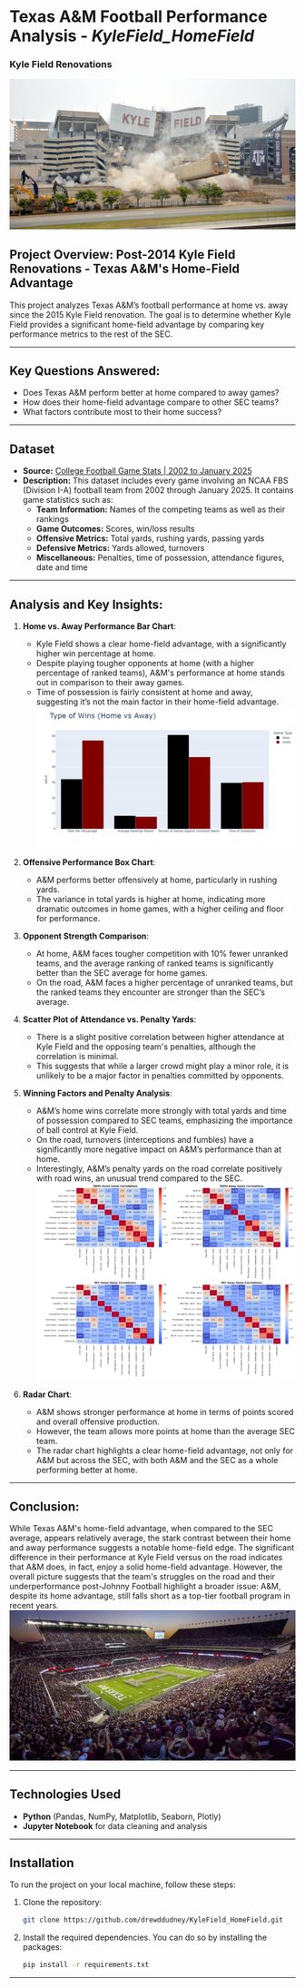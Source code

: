 # Texas A&M Football Performance Analysis - *KyleField_HomeField*
### Kyle Field Renovations
![Kyle Field Torn Down](images/KyleFieldTornDown.jpg)
## Project Overview: Post-2014 Kyle Field Renovations - Texas A&M's Home-Field Advantage

This project analyzes Texas A&M’s football performance at home vs. away since the 2015 Kyle Field renovation. The goal is to determine whether Kyle Field provides a significant home-field advantage by comparing key performance metrics to the rest of the SEC.

---

## **Key Questions Answered:**  
- Does Texas A&M perform better at home compared to away games?  
- How does their home-field advantage compare to other SEC teams?  
- What factors contribute most to their home success?

--- 
## Dataset
- **Source:** [College Football Game Stats | 2002 to January 2025](https://www.kaggle.com/datasets/cviaxmiwnptr/college-football-team-stats-2002-to-january-2024)  
- **Description:** This dataset includes every game involving an NCAA FBS (Division I-A) football team from 2002 through January 2025. It contains game statistics such as:
  - **Team Information:** Names of the competing teams as well as their rankings
  - **Game Outcomes:** Scores, win/loss results  
  - **Offensive Metrics:** Total yards, rushing yards, passing yards  
  - **Defensive Metrics:** Yards allowed, turnovers  
  - **Miscellaneous:** Penalties, time of possession, attendance figures, date and time

---

## Analysis and Key Insights:

1. **Home vs. Away Performance Bar Chart**:
   - Kyle Field shows a clear home-field advantage, with a significantly higher win percentage at home.
   - Despite playing tougher opponents at home (with a higher percentage of ranked teams), A&M's performance at home stands out in comparison to their away games.
   - Time of possession is fairly consistent at home and away, suggesting it’s not the main factor in their home-field advantage.
![Wins Bar Chart](images/Wins2.png)

2. **Offensive Performance Box Chart**:
   - A&M performs better offensively at home, particularly in rushing yards.
   - The variance in total yards is higher at home, indicating more dramatic outcomes in home games, with a higher ceiling and floor for performance.
   
3. **Opponent Strength Comparison**:
   - At home, A&M faces tougher competition with 10% fewer unranked teams, and the average ranking of ranked teams is significantly better than the SEC average for home games.
   - On the road, A&M faces a higher percentage of unranked teams, but the ranked teams they encounter are stronger than the SEC’s average.

4. **Scatter Plot of Attendance vs. Penalty Yards**:
   - There is a slight positive correlation between higher attendance at Kyle Field and the opposing team's penalties, although the correlation is minimal.
   - This suggests that while a larger crowd might play a minor role, it is unlikely to be a major factor in penalties committed by opponents.

5. **Winning Factors and Penalty Analysis**:
   - A&M’s home wins correlate more strongly with total yards and time of possession compared to SEC teams, emphasizing the importance of ball control at Kyle Field.
   - On the road, turnovers (interceptions and fumbles) have a significantly more negative impact on A&M’s performance than at home.
   - Interestingly, A&M’s penalty yards on the road correlate positively with road wins, an unusual trend compared to the SEC.
![HeatMap](images/HeatMap.png)
6. **Radar Chart**:
   - A&M shows stronger performance at home in terms of points scored and overall offensive production.
   - However, the team allows more points at home than the average SEC team.
   - The radar chart highlights a clear home-field advantage, not only for A&M but across the SEC, with both A&M and the SEC as a whole performing better at home.

---

## Conclusion:
While Texas A&M's home-field advantage, when compared to the SEC average, appears relatively average, the stark contrast between their home and away performance suggests a notable home-field edge. The significant difference in their performance at Kyle Field versus on the road indicates that A&M does, in fact, enjoy a solid home-field advantage. However, the overall picture suggests that the team's struggles on the road and their underperformance post-Johnny Football highlight a broader issue: A&M, despite its home advantage, still falls short as a top-tier football program in recent years.
![Kyle Field Renovation](images/KyleField.jpg)

--- 
## **Technologies Used**  
- **Python** (Pandas, NumPy, Matplotlib, Seaborn, Plotly)  
- **Jupyter Notebook** for data cleaning and analysis

---

## Installation

To run the project on your local machine, follow these steps:

1. Clone the repository:
    ```bash
    git clone https://github.com/drewddudney/KyleField_HomeField.git
    ```

2. Install the required dependencies. You can do so by installing the packages:
    ```bash
    pip install -r requirements.txt
    ```
---
